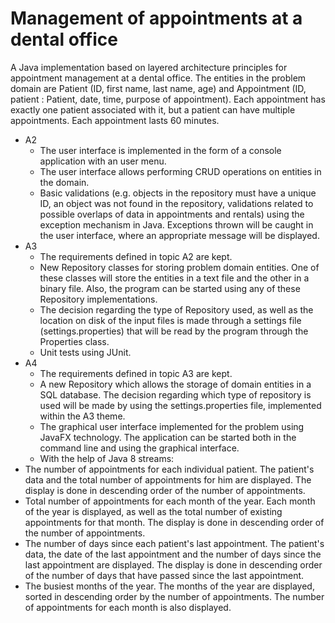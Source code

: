 # Management of appointments at a dental office
A Java implementation based on layered architecture principles for appointment management at a dental office. The entities in the problem domain are Patient (ID, first name, last name, age) and Appointment (ID, patient : Patient, date, time, purpose of appointment). Each appointment has exactly one patient associated with it, but a patient can have multiple appointments. Each appointment lasts 60 minutes.
- A2
     -  The user interface is implemented in the form of a console application with an user menu.
     -  The user interface allows performing CRUD operations on entities in the domain.
     -  Basic validations (e.g. objects in the repository must have a unique ID, an object was not found in the repository, validations related to possible overlaps of data in appointments and rentals) using the exception mechanism in Java. Exceptions thrown will be caught in the user interface, where an appropriate message will be displayed.
- A3
    - The requirements defined in topic A2 are kept.
    - New Repository classes for storing problem domain entities. One of these classes will store the entities in a text file and the other in a binary file. Also, the program can be started using any of these Repository implementations.
   -  The decision regarding the type of Repository used, as well as the location on disk of the input files is made through a settings file (settings.properties) that will be read by the program through the Properties class.
   - Unit tests using JUnit.
- A4
  - The requirements defined in topic A3 are kept.
  - A new Repository which allows the storage of domain entities in a SQL database. The decision regarding which type of repository is used will be made by using the settings.properties file, implemented within the A3 theme.
  - The graphical user interface implemented for the problem using JavaFX technology. The application can be started both in the command line and using the graphical interface.
  - With the help of Java 8 streams:
- The number of appointments for each individual patient. The patient's data and the total number of appointments for him are displayed. The display is done in descending order of the number of appointments.
- Total number of appointments for each month of the year. Each month of the year is displayed, as well as the total number of existing appointments for that month. The display is done in descending order of the number of appointments.
- The number of days since each patient's last appointment. The patient's data, the date of the last appointment and the number of days since the last appointment are displayed. The display is done in descending order of the number of days that have passed since the last appointment.
- The busiest months of the year. The months of the year are displayed, sorted in descending order by the number of appointments. The number of appointments for each month is also displayed.
